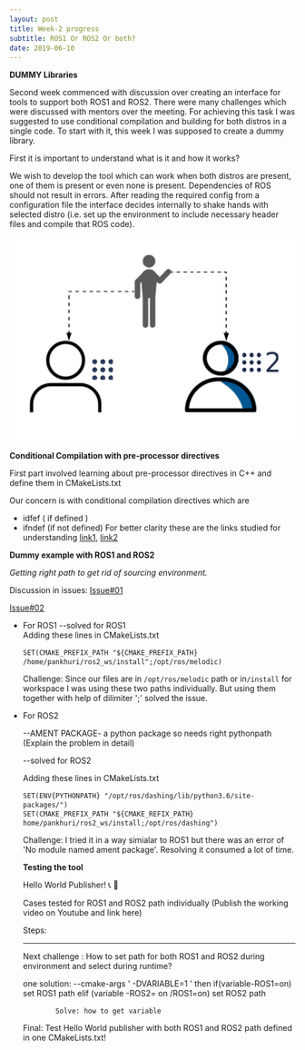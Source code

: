 ```yaml
---
layout: post
title: Week-2 progress
subtitle: ROS1 Or ROS2 Or both?
date: 2019-06-10
---
```

**DUMMY Libraries**

Second week commenced with discussion over creating an interface for tools to support both ROS1 and ROS2. There were many challenges which were discussed with mentors over the meeting. For achieving this task I was suggested to use conditional compilation and building for both distros in a single code. To start with it, this week I was supposed to create a dummy library.

First it is important to understand what is it and how it works?
 
We wish to develop the tool which can work when both distros are present, one of them is present or even none is present. Dependencies of ROS should not result in errors. After reading the required config from a configuration file the interface decides internally to shake hands with selected distro (i.e. set up the environment to include necessary header files and compile that ROS code).

 
![link-tool](../img/ROS1-ROS2.png)

**Conditional Compilation with pre-processor directives**

First part involved learning about pre-processor directives in C++ and define them in CMakeLists.txt

Our concern is with conditional compilation directives which are
* idfef ( if defined )
* ifndef (if not defined)
For better clarity these are the links studied for understanding [link1](https://www.geeksforgeeks.org/cc-preprocessors/), [link2](https://docs.microsoft.com/en-us/cpp/preprocessor/hash-ifdef-and-hash-ifndef-directives-c-cpp?view=vs-2019)

**Dummy example with ROS1 and ROS2**

*Getting right path to get rid of sourcing environment.*

Discussion in issues:
[Issue#01](https://github.com/TheRoboticsClub/colab-gsoc2019-Pankhuri_Vanjani/issues/1)

[Issue#02](https://github.com/TheRoboticsClub/colab-gsoc2019-Pankhuri_Vanjani/issues/2)

* For ROS1
     --solved for ROS1  
     Adding these lines in CMakeLists.txt 
              
    ```                        
    SET(CMAKE_PREFIX_PATH "${CMAKE_PREFIX_PATH} /home/pankhuri/ros2_ws/install";/opt/ros/melodic)
    ```
    Challenge: Since our files are in ```/opt/ros/melodic``` path or in```/install``` for workspace I was using these two paths individually. But using them together with help of dilimiter ';' solved the issue.
    
* For ROS2   
    
    --AMENT PACKAGE- a python package so needs right pythonpath
    (Explain the problem in detail)
    
    --solved for ROS2
    
    Adding these lines in CMakeLists.txt 
    
    ```
    SET(ENV{PYTHONPATH} "/opt/ros/dashing/lib/python3.6/site-packages/")
    SET(CMAKE_PREFIX_PATH "${CMAKE_REFIX_PATH} home/pankhuri/ros2_ws/install;/opt/ros/dashing")
    
    ```
    Challenge: I tried it in a way simialar to ROS1 but there was an error of 'No module named ament package'. Resolving it consumed a lot of time.
    
  **Testing the tool**
  
  Hello World Publisher! :telephone_receiver: :office:
  
  Cases tested for ROS1 and ROS2 path individually
  (Publish the working video on Youtube and link here)
  
  Steps:
  
  
  **************************************************************************************************
  
  Next challenge : How to set path for both ROS1 and ROS2 during environment and select during runtime?
  
  one solution: --cmake-args ' -DVARIABLE=1 '
                  then if(variable-ROS1=on)
                          set ROS1 path
                       elif (variable -ROS2= on /ROS1=on)
                           set ROS2 path
  
              Solve: how to get variable
      
  Final: Test Hello World publisher with both ROS1 and ROS2 path defined in one CMakeLists.txt!
